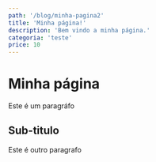 ```yaml
---
path: '/blog/minha-pagina2'
title: 'Minha página!'
description: 'Bem vindo a minha página.'
categoria: 'teste'
price: 10
---
```


# Minha página

Este é um paragráfo

## Sub-titulo

Este é outro paragrafo